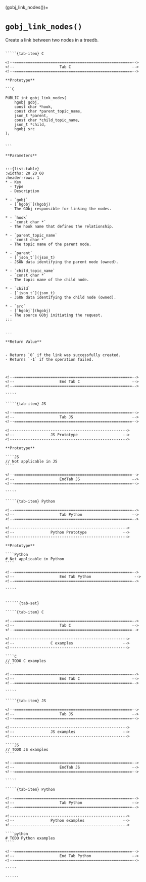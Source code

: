 

<!-- ============================================================== -->
(gobj_link_nodes())=
# `gobj_link_nodes()`
<!-- ============================================================== -->


Create a link between two nodes in a treedb.
        

<!------------------------------------------------------------>
<!--                    Prototypes                          -->
<!------------------------------------------------------------>

``````{tab-set}

`````{tab-item} C

<!--====================================================-->
<!--                    Tab C                           -->
<!--====================================================-->

**Prototype**

```C

PUBLIC int gobj_link_nodes(
    hgobj gobj,
    const char *hook,
    const char *parent_topic_name,
    json_t *parent,
    const char *child_topic_name,
    json_t *child,
    hgobj src
);
        

```

**Parameters**


:::{list-table}
:widths: 20 20 60
:header-rows: 1
* - Key
  - Type
  - Description

* - `gobj`
  - [`hgobj`](hgobj)
  - The GObj responsible for linking the nodes.

* - `hook`
  - `const char *`
  - The hook name that defines the relationship.

* - `parent_topic_name`
  - `const char *`
  - The topic name of the parent node.

* - `parent`
  - [`json_t`](json_t)
  - JSON data identifying the parent node (owned).

* - `child_topic_name`
  - `const char *`
  - The topic name of the child node.

* - `child`
  - [`json_t`](json_t)
  - JSON data identifying the child node (owned).

* - `src`
  - [`hgobj`](hgobj)
  - The source GObj initiating the request.
:::
        

---

**Return Value**


- Returns `0` if the link was successfully created.  
- Returns `-1` if the operation failed.
        


<!--====================================================-->
<!--                    End Tab C                       -->
<!--====================================================-->

`````

`````{tab-item} JS

<!--====================================================-->
<!--                    Tab JS                          -->
<!--====================================================-->

<!---------------------------------------------------->
<!--                JS Prototype                    -->
<!---------------------------------------------------->

**Prototype**

````JS
// Not applicable in JS
````

<!--====================================================-->
<!--                    EndTab JS                       -->
<!--====================================================-->

`````

`````{tab-item} Python

<!--====================================================-->
<!--                    Tab Python                      -->
<!--====================================================-->

<!---------------------------------------------------->
<!--                Python Prototype                -->
<!---------------------------------------------------->

**Prototype**

````Python
# Not applicable in Python
````

<!--====================================================-->
<!--                    End Tab Python                   -->
<!--====================================================-->

`````

``````

<!------------------------------------------------------------>
<!--                    Examples                            -->
<!------------------------------------------------------------>

```````{dropdown} Examples

``````{tab-set}

`````{tab-item} C

<!--====================================================-->
<!--                    Tab C                           -->
<!--====================================================-->

<!---------------------------------------------------->
<!--                C examples                      -->
<!---------------------------------------------------->

````C
// TODO C examples
````

<!--====================================================-->
<!--                    End Tab C                       -->
<!--====================================================-->

`````

`````{tab-item} JS

<!--====================================================-->
<!--                    Tab JS                          -->
<!--====================================================-->

<!---------------------------------------------------->
<!--                JS examples                     -->
<!---------------------------------------------------->

````JS
// TODO JS examples
````

<!--====================================================-->
<!--                    EndTab JS                       -->
<!--====================================================-->

`````

`````{tab-item} Python

<!--====================================================-->
<!--                    Tab Python                      -->
<!--====================================================-->

<!---------------------------------------------------->
<!--                Python examples                 -->
<!---------------------------------------------------->

````python
# TODO Python examples
````

<!--====================================================-->
<!--                    End Tab Python                  -->
<!--====================================================-->

`````

``````

```````
